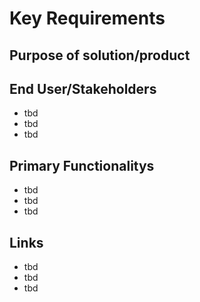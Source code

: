 # Key Requirements 


## Purpose of solution/product



## End User/Stakeholders

* tbd
* tbd
* tbd


## Primary Functionalitys

* tbd
* tbd
* tbd

## Links


* tbd
* tbd
* tbd

